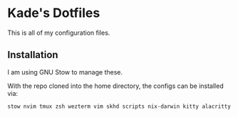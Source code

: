 # Kade's Dotfiles

This is all of my configuration files.

## Installation

I am using GNU Stow to manage these.

With the repo cloned into the home directory, the configs can be installed via:

```bash
stow nvim tmux zsh wezterm vim skhd scripts nix-darwin kitty alacritty karabiner starship vim yazi
```
